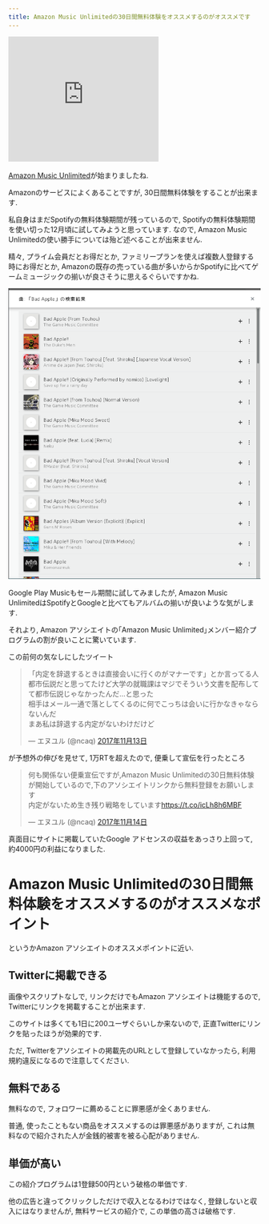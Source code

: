 ```yaml
---
title: Amazon Music Unlimitedの30日間無料体験をオススメするのがオススメです
---
```


<iframe src="https://rcm-fe.amazon-adsystem.com/e/cm?o=9&p=12&l=ur1&category=musicunlimited&banner=1N4FRQAP1QNFYHSFBK02&f=ifr&linkID=a81e429e62aaa37914c0225f87a1d1d2&t=ncaq01-22&tracking_id=ncaq01-22" width="300" height="250" style="border:none;"></iframe>

[Amazon Music Unlimited](https://www.amazon.co.jp/gp/dmusic/promotions/AmazonMusicUnlimited/?tag=ncaq01-22)が始まりましたね.

Amazonのサービスによくあることですが,
30日間無料体験をすることが出来ます.

私自身はまだSpotifyの無料体験期間が残っているので,
Spotifyの無料体験期間を使い切った12月頃に試してみようと思っています.
なので,
Amazon Music Unlimitedの使い勝手については殆ど述べることが出来ません.

精々,
プライム会員だとお得だとか,
ファミリープランを使えば複数人登録する時にお得だとか,
Amazonの既存の売っている曲が多いからかSpotifyに比べてゲームミュージックの揃いが良さそうに思えるぐらいですかね.

![Bad Apple!!多すぎませんか?](/asset/screenshot-2017-11-16-16-14-57.png)

Google Play Musicもセール期間に試してみましたが,
Amazon Music UnlimitedはSpotifyとGoogleと比べてもアルバムの揃いが良いような気がします.

それより,
Amazon アソシエイトの｢Amazon Music Unlimited｣メンバー紹介プログラムの割が良いことに驚いています.

この前何の気なしにしたツイート

<blockquote class="twitter-tweet" data-lang="ja"><p lang="ja" dir="ltr">「内定を辞退するときは直接会いに行くのがマナーです」とか言ってる人都市伝説だと思ってたけど大学の就職課はマジでそういう文書を配布してて都市伝説じゃなかったんだ…と思った<br />相手はメール一通で落としてくるのに何でこっちは会いに行かなきゃならないんだ<br />まあ私は辞退する内定がないわけだけど</p>&mdash; エヌユル (@ncaq) <a href="https://twitter.com/ncaq/status/930218076641026048?ref_src=twsrc%5Etfw">2017年11月13日</a></blockquote>

が予想外の伸びを見せて,
1万RTを超えたので,
便乗して宣伝を行ったところ

<blockquote class="twitter-tweet" data-conversation="none" data-lang="ja"><p lang="ja" dir="ltr">何も関係ない便乗宣伝ですが,Amazon Music Unlimitedの30日無料体験が開始しているので,下のアソシエイトリンクから無料登録をお願いします<br />内定がないため生き残り戦略をしています<a href="https://t.co/icLh8h6MBF">https://t.co/icLh8h6MBF</a></p>&mdash; エヌユル (@ncaq) <a href="https://twitter.com/ncaq/status/930301051894296576?ref_src=twsrc%5Etfw">2017年11月14日</a></blockquote>

真面目にサイトに掲載していたGoogle アドセンスの収益をあっさり上回って,
約4000円の利益になりました.

# Amazon Music Unlimitedの30日間無料体験をオススメするのがオススメなポイント

というかAmazon アソシエイトのオススメポイントに近い.

## Twitterに掲載できる

画像やスクリプトなしで,
リンクだけでもAmazon アソシエイトは機能するので,
Twitterにリンクを掲載することが出来ます.

このサイトは多くても1日に200ユーザぐらいしか来ないので,
正直Twitterにリンクを貼ったほうが効果的です.

ただ,
Twitterをアソシエイトの掲載先のURLとして登録していなかったら,
利用規約違反になるので注意してください.

## 無料である

無料なので,
フォロワーに薦めることに罪悪感が全くありません.

普通,
使ったこともない商品をオススメするのは罪悪感がありますが,
これは無料なので紹介された人が金銭的被害を被る心配がありません.

## 単価が高い

この紹介プログラムは1登録500円という破格の単価です.

他の広告と違ってクリックしただけで収入となるわけではなく,
登録しないと収入にはなりませんが,
無料サービスの紹介で,
この単価の高さは破格です.
